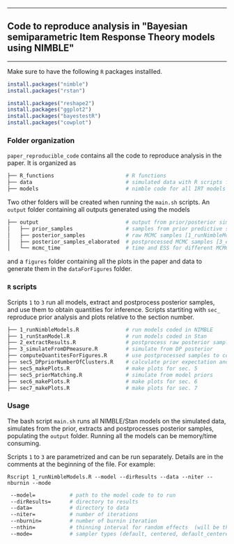 ------------
## Code to reproduce analysis in  "Bayesian semiparametric Item Response Theory models using NIMBLE" 
------------

Make sure to have the following `R` packages installled.
```r
install.packages("nimble")
install.packages("rstan")

install.packages("reshape2")
install.packages("ggplot2")
install.packages("bayestestR")
install.packages("cowplot")
```

### Folder organization

`paper_reproducible_code` contains all the code to reproduce analysis in the paper. It is organized as

```bash
├── R_functions                       # R functions
├── data                              # simulated data with R scripts for simulation
├── models                            # nimble code for all IRT models + stan code for 2PL model
```
Two other folders will be created when running the `main.sh` scripts. An `output` folder containing all outputs generated using the models 

```bash
├── output                            # output from prior/posterior simulations
│   ├── prior_samples                 # samples from prior predictive simulation [sec5_priorMatching.R]
│   ├── posterior_samples             # raw MCMC samples [1_runNimbleModels.R] 
│   ├── posterior_samples_elaborated  # postprocessed MCMC samples [3_extractResults.R]
│   └── mcmc_time                     # time and ESS for different MCMC to to compute efficiencies [3_extractResults.R]
``` 
and a `figures` folder containing all the plots in the paper and data to generate them in the `dataForFigures` folder.


### `R` scripts

Scripts `1` to `3` run all models, extract and postprocess posterior samples, and use them to obtain quantities for inference. 
Scripts startiting with `sec_` reproduce prior analysis and plots relative to the section number. 

```bash
├── 1_runNimbleModels.R               # run models coded in NIMBLE
├── 1_runStanModel.R                  # run models coded in Stan
├── 2_extractResults.R                # postprocess raw posterior samples 
├── 3_simulateFromDPmeasure.R         # simulate from DP posterior 
├── computeQuantitesForFigures.R      # use postprocessed samples to compute quantities for figures
├── sec5_DPpriorNumberOfClusters.R    # calculate prior expectation and variance for n. of clusters of DP prior
├── sec5_makePlots.R                  # make plots for sec. 5
├── sec5_priorMatching.R              # simulate from model priors
├── sec6_makePlots.R                  # make plots for sec. 6
├── sec7_makePlots.R                  # make plots for sec. 7
```

### Usage

The bash script `main.sh` runs all NIMBLE/Stan models on the simulated data, simulates from the prior, extracts and postprocesses posterior samples, populating the `output` folder. Running all the models can be memory/time consuming. 

Scripts `1` to `3` are parametrized and can be run separately. Details are in the comments at the beginning of the file. For example:

`Rscript 1_runNimbleModels.R --model --dirResults --data --niter --nburnin --mode`

```bash
 --model=           # path to the model code to to run  
 --dirResults=      # directory to results  
 --data=            # directory to data   
 --niter=           # number of iterations  
 --nburnin=         # number of burnin iteration  
 --nthin=           # thinning interval for random effects  (will be thin2 in nimble) 
 --mode=            # sampler types (default, centered, default_centered)  
```

